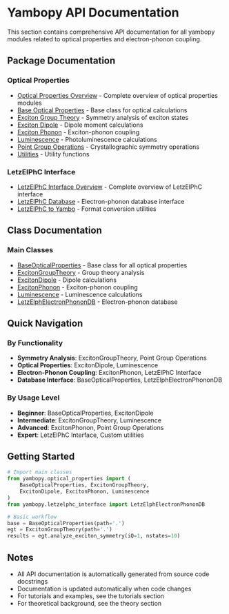 # Yambopy API Documentation

This section contains comprehensive API documentation for all yambopy modules related to optical properties and electron-phonon coupling.

## Package Documentation

### Optical Properties
- [Optical Properties Overview](optical_properties_overview.md) - Complete overview of optical properties modules
- [Base Optical Properties](base_optical_api.md) - Base class for optical calculations
- [Exciton Group Theory](exciton_group_theory_api.md) - Symmetry analysis of exciton states
- [Exciton Dipole](ex_dipole_api.md) - Dipole moment calculations
- [Exciton Phonon](ex_phonon_api.md) - Exciton-phonon coupling
- [Luminescence](luminescence_api.md) - Photoluminescence calculations
- [Point Group Operations](spgrep_point_group_ops_api.md) - Crystallographic symmetry operations
- [Utilities](utils_api.md) - Utility functions

### LetzElPhC Interface
- [LetzElPhC Interface Overview](letzelphc_interface_overview.md) - Complete overview of LetzElPhC interface
- [LetzElPhC Database](lelphcdb_api.md) - Electron-phonon database interface
- [LetzElPhC to Yambo](lelph2y_api.md) - Format conversion utilities

## Class Documentation

### Main Classes
- [BaseOpticalProperties](baseopticalproperties_api.md) - Base class for all optical properties
- [ExcitonGroupTheory](excitongrouptheory_api.md) - Group theory analysis
- [ExcitonDipole](excitondipole_api.md) - Dipole calculations
- [ExcitonPhonon](excitonphonon_api.md) - Exciton-phonon coupling
- [Luminescence](luminescence_api.md) - Luminescence calculations
- [LetzElphElectronPhononDB](letzelphelectronphonondb_api.md) - Electron-phonon database

## Quick Navigation

### By Functionality
- **Symmetry Analysis**: ExcitonGroupTheory, Point Group Operations
- **Optical Properties**: ExcitonDipole, Luminescence
- **Electron-Phonon Coupling**: ExcitonPhonon, LetzElPhC Interface
- **Database Interface**: BaseOpticalProperties, LetzElphElectronPhononDB

### By Usage Level
- **Beginner**: BaseOpticalProperties, ExcitonDipole
- **Intermediate**: ExcitonGroupTheory, Luminescence
- **Advanced**: ExcitonPhonon, Point Group Operations
- **Expert**: LetzElPhC Interface, Custom utilities

## Getting Started

```python
# Import main classes
from yambopy.optical_properties import (
    BaseOpticalProperties, ExcitonGroupTheory, 
    ExcitonDipole, ExcitonPhonon, Luminescence
)
from yambopy.letzelphc_interface import LetzElphElectronPhononDB

# Basic workflow
base = BaseOpticalProperties(path='.')
egt = ExcitonGroupTheory(path='.')
results = egt.analyze_exciton_symmetry(iQ=1, nstates=10)
```

## Notes

- All API documentation is automatically generated from source code docstrings
- Documentation is updated automatically when code changes
- For tutorials and examples, see the tutorials section
- For theoretical background, see the theory section
